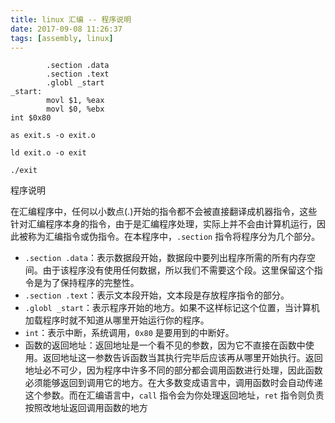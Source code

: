 ```yaml
---
title: linux 汇编 -- 程序说明
date: 2017-09-08 11:26:37
tags: [assembly, linux]
---
```


```
        .section .data
        .section .text
        .globl _start
_start:
        movl $1, %eax
        movl $0, %ebx
int $0x80
```

`as exit.s -o exit.o`

`ld exit.o -o exit`

`./exit`

<!--more-->

程序说明

在汇编程序中，任何以小数点(.)开始的指令都不会被直接翻译成机器指令，这些针对汇编程序本身的指令，由于是汇编程序处理，实际上并不会由计算机运行，因此被称为汇编指令或伪指令。在本程序中，`.section` 指令将程序分为几个部分。

* `.section .data`：表示数据段开始，数据段中要列出程序所需的所有内存空间。由于该程序没有使用任何数据，所以我们不需要这个段。这里保留这个指令是为了保持程序的完整性。
* `.section .text`：表示文本段开始，文本段是存放程序指令的部分。
* `.globl _start`：表示程序开始的地方。如果不这样标记这个位置，当计算机加载程序时就不知道从哪里开始运行你的程序。
* `int`：表示中断，系统调用，`0x80` 是要用到的中断好。
* 函数的返回地址：返回地址是一个看不见的参数，因为它不直接在函数中使用。返回地址这一参数告诉函数当其执行完毕后应该再从哪里开始执行。返回地址必不可少，因为程序中许多不同的部分都会调用函数进行处理，因此函数必须能够返回到调用它的地方。在大多数变成语言中，调用函数时会自动传递这个参数。而在汇编语言中，`call` 指令会为你处理返回地址，`ret` 指令则负责按照改地址返回调用函数的地方

